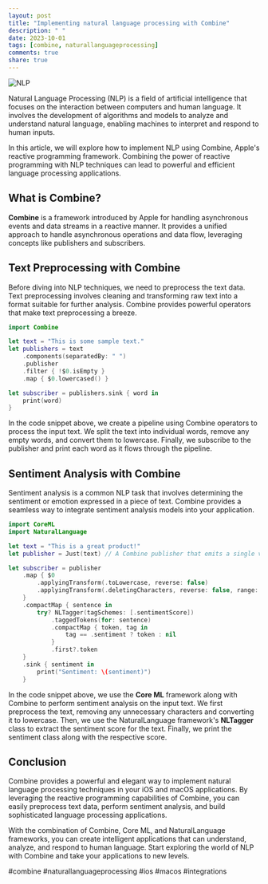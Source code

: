 ```yaml
---
layout: post
title: "Implementing natural language processing with Combine"
description: " "
date: 2023-10-01
tags: [combine, naturallanguageprocessing]
comments: true
share: true
---
```


![NLP](https://example.com/nlp-image)

Natural Language Processing (NLP) is a field of artificial intelligence that focuses on the interaction between computers and human language. It involves the development of algorithms and models to analyze and understand natural language, enabling machines to interpret and respond to human inputs.

In this article, we will explore how to implement NLP using Combine, Apple's reactive programming framework. Combining the power of reactive programming with NLP techniques can lead to powerful and efficient language processing applications.

## What is Combine?

**Combine** is a framework introduced by Apple for handling asynchronous events and data streams in a reactive manner. It provides a unified approach to handle asynchronous operations and data flow, leveraging concepts like publishers and subscribers.

## Text Preprocessing with Combine

Before diving into NLP techniques, we need to preprocess the text data. Text preprocessing involves cleaning and transforming raw text into a format suitable for further analysis. Combine provides powerful operators that make text preprocessing a breeze.

```swift
import Combine

let text = "This is some sample text."
let publishers = text
    .components(separatedBy: " ")
    .publisher
    .filter { !$0.isEmpty }
    .map { $0.lowercased() }

let subscriber = publishers.sink { word in
    print(word)
}
```

In the code snippet above, we create a pipeline using Combine operators to process the input text. We split the text into individual words, remove any empty words, and convert them to lowercase. Finally, we subscribe to the publisher and print each word as it flows through the pipeline.

## Sentiment Analysis with Combine

Sentiment analysis is a common NLP task that involves determining the sentiment or emotion expressed in a piece of text. Combine provides a seamless way to integrate sentiment analysis models into your application.

```swift
import CoreML
import NaturalLanguage

let text = "This is a great product!"
let publisher = Just(text) // A Combine publisher that emits a single value

let subscriber = publisher
    .map { $0
        .applyingTransform(.toLowercase, reverse: false)
        .applyingTransform(.deletingCharacters, reverse: false, range: nil)
    }
    .compactMap { sentence in
        try? NLTagger(tagSchemes: [.sentimentScore])
            .taggedTokens(for: sentence)
            .compactMap { token, tag in
                tag == .sentiment ? token : nil
            }
            .first?.token
    }
    .sink { sentiment in
        print("Sentiment: \(sentiment)")
    }
```

In the code snippet above, we use the **Core ML** framework along with Combine to perform sentiment analysis on the input text. We first preprocess the text, removing any unnecessary characters and converting it to lowercase. Then, we use the NaturalLanguage framework's **NLTagger** class to extract the sentiment score for the text. Finally, we print the sentiment class along with the respective score.

## Conclusion

Combine provides a powerful and elegant way to implement natural language processing techniques in your iOS and macOS applications. By leveraging the reactive programming capabilities of Combine, you can easily preprocess text data, perform sentiment analysis, and build sophisticated language processing applications.

With the combination of Combine, Core ML, and NaturalLanguage frameworks, you can create intelligent applications that can understand, analyze, and respond to human language. Start exploring the world of NLP with Combine and take your applications to new levels.

#combine #naturallanguageprocessing #ios #macos #integrations